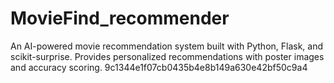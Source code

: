 
# MovieFind_recommender
An AI-powered movie recommendation system built with Python, Flask, and scikit-surprise. Provides personalized recommendations with poster images and accuracy scoring.
9c1344e1f07cb0435b4e8b149a630e42bf50c9a4
